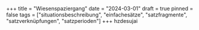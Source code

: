 +++
title = "Wiesenspaziergang"
date = "2024-03-01"
draft = true
pinned = false
tags = ["situationsbeschreibung", "einfachesätze", "satzfragmente", "satzverknüpfungen", "satzperioden"]
+++
hzdesujai
